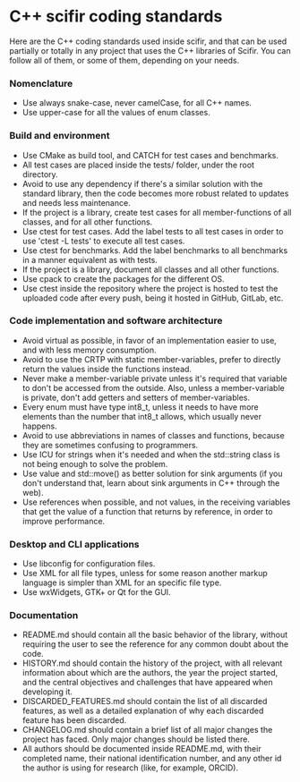 # C++ scifir coding standards

Here are the C++ coding standards used inside scifir, and that can be used partially or totally in any project that uses the C++ libraries of Scifir. You can follow all of them, or some of them, depending on your needs.

### Nomenclature

- Use always snake-case, never camelCase, for all C++ names.
- Use upper-case for all the values of enum classes.

### Build and environment

- Use CMake as build tool, and CATCH for test cases and benchmarks.
- All test cases are placed inside the tests/ folder, under the root directory.
- Avoid to use any dependency if there's a similar solution with the standard library, then the code becomes more robust related to updates and needs less maintenance.
- If the project is a library, create test cases for all member-functions of all classes, and for all other functions.
- Use ctest for test cases. Add the label tests to all test cases in order to use 'ctest -L tests' to execute all test cases.
- Use ctest for benchmarks. Add the label benchmarks to all benchmarks in a manner equivalent as with tests.
- If the project is a library, document all classes and all other functions.
- Use cpack to create the packages for the different OS.
- Use ctest inside the repository where the project is hosted to test the uploaded code after every push, being it hosted in GitHub, GitLab, etc.

### Code implementation and software architecture

- Avoid virtual as possible, in favor of an implementation easier to use, and with less memory consumption.
- Avoid to use the CRTP with static member-variables, prefer to directly return the values inside the functions instead.
- Never make a member-variable private unless it's required that variable to don't be accessed from the outside. Also, unless a member-variable is private, don't add getters and setters of member-variables.
- Every enum must have type int8_t, unless it needs to have more elements than the number that int8_t allows, which usually never happens.
- Avoid to use abbreviations in names of classes and functions, because they are sometimes confusing to programmers.
- Use ICU for strings when it's needed and when the std::string class is not being enough to solve the problem.
- Use value and std::move() as better solution for sink arguments (if you don't understand that, learn about sink arguments in C++ through the web).
- Use references when possible, and not values, in the receiving variables that get the value of a function that returns by reference, in order to improve performance.

### Desktop and CLI applications

- Use libconfig for configuration files.
- Use XML for all file types, unless for some reason another markup language is simpler than XML for an specific file type.
- Use wxWidgets, GTK+ or Qt for the GUI.

### Documentation

- README.md should contain all the basic behavior of the library, without requiring the user to see the reference for any common doubt about the code.
- HISTORY.md should contain the history of the project, with all relevant information about which are the authors, the year the project started, and the central objectives and challenges that have appeared when developing it.
- DISCARDED_FEATURES.md should contain the list of all discarded features, as well as a detailed explanation of why each discarded feature has been discarded.
- CHANGELOG.md should contain a brief list of all major changes the project has faced. Only major changes should be listed there.
- All authors should be documented inside README.md, with their completed name, their national identification number, and any other id the author is using for research (like, for example, ORCID).
